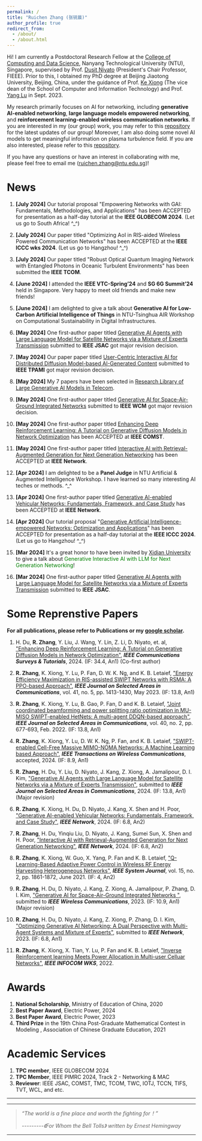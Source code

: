 ```yaml
---
permalink: /
title: "Ruichen Zhang (张锐晨)"
author_profile: true
redirect_from: 
  - /about/
  - /about.html
---
```


Hi! I am currently a Postdoctoral Research Fellow at the [College of Computing and Data Science](https://www.ntu.edu.sg/computing), Nanyang Technological University (NTU), Singapore, supervised by Prof. [Dusit Niyato](https://personal.ntu.edu.sg/dniyato/) (President's Chair Professor, FIEEE). Prior to this, I obtained my PhD degree at Beijing Jiaotong University, Beijing, China, under the guidance of Prof. [Ke Xiong](https://scholar.google.nl/citations?user=Bt_z_14AAAAJ&hl=en) (The vice dean of the School of Computer and Information Technology) and Prof. [Yang Lu](https://scholar.google.com/citations?user=EJj7uN0AAAAJ&hl=zh-en) in Sept. 2023.



My research primarily focuses on AI for networking, including **generative AI-enabled networking**, **large language models empowered networking**, and **reinforcement learning-enabled wireless communication networks**. If you are interested in my (our group) work, you may refer to this [repository](https://hongyangdu.github.io/GAINET/) for the latest updates of our group! Moreover, I am also doing some novel AI models to get meaningful information on plasma turbulence field. If you are also interested, please refer to this [repository](https://ntufusion.github.io/).


If you have any questions or have an interest in collaborating with me, please feel free to email me (ruichen.zhang@ntu.edu.sg)!


News
======
1. **[July 2024]** Our tutorial proposal "Empowering Networks with GAI: Fundamentals, Methodologies, and Applications" has been ACCEPTED for presentation as a half-day tutorial at the **IEEE GLOBECOM 2024**. (Let us go to South Africa! ^_^)
1. **[July 2024]** Our paper titled "Optimizing AoI in RIS-aided Wireless Powered Communication Networks" has been ACCEPTED  at the **IEEE ICCC wks 2024**. (Let us go to Hangzhou! ^_^)

1. **[July 2024]** Our paper titled "Robust Optical Quantum Imaging Network with Entangled Photons in Oceanic Turbulent Environments" has been submitted the **IEEE TCOM**.

1. **[June 2024]** I attended the **IEEE VTC-Spring’24** and **SG 6G Summit’24** held in Singapore. Very happy to meet old friends and make new friends!

1. **[June 2024]**  I am delighted to give a talk about **Generative AI for Low-Carbon Artificial Intelligence of Things** in  NTU-Tsinghua AIR Workshop on Computational Sustainability in Digital Infrastructures.

1. **[May 2024]**  One first-author paper titled [Generative AI Agents with Large Language Model for Satellite Networks via a Mixture of Experts Transmission](https://arxiv.org/abs/2404.09134) submitted to **IEEE JSAC** got major revision decision.
1. **[May 2024]**  Our paper paper titled [User-Centric Interactive AI for Distributed Diffusion Model-based AI-Generated Content](https://arxiv.org/abs/2311.11094) submitted to **IEEE TPAMI** got major revision decision.

1. **[May 2024]**  My 7 papers have been selected in [Research Library of Large Generative AI Models in Telecom](https://genainet.committees.comsoc.org/research-library/).

1. **[May 2024]**  One first-author paper titled [Generative AI for Space-Air-Ground Integrated Networks](https://arxiv.org/abs/2311.06523) submitted to **IEEE WCM** got major revision decision.

1. **[May 2024]**  One first-author paper titled [Enhancing Deep Reinforcement Learning: A Tutorial on Generative Diffusion Models in Network Optimization](https://ieeexplore.ieee.org/abstract/document/10529221) has been ACCEPTED at **IEEE COMST**.

1. **[May 2024]**  One first-author paper titled [Interactive AI with Retrieval-Augmented Generation for Next Generation Networking](https://ieeexplore.ieee.org/abstract/document/10531073) has been ACCEPTED at **IEEE Network**.

1. **[Apr 2024]**  I am delighted to be a **Panel Judge** in NTU Artificial & Augmented Intelligence Workshop. I have learned so many interesting AI teches or methods. ^_^

1. **[Apr 2024]**  One first-author paper titled [Generative AI-enabled Vehicular Networks: Fundamentals, Framework, and Case Study](https://ieeexplore.ieee.org/abstract/document/10506539) has been ACCEPTED at **IEEE Network**.

1. **[Apr 2024]**  Our tutorial proposal "[Generative Artificial Intelligence-empowered Networks: Optimization and Applications](https://iccc2024.ieee-iccc.org/program/tutorials-0)" has been ACCEPTED for presentation as a half-day tutorial at the **IEEE ICCC 2024**. (Let us go to Hangzhou! ^_^)

1. **[Mar 2024]**  It's a great honor to have been invited by [Xidian University](https://www.nekens.com/isn) to give a talk about <font color=green>Generative Interactive Al with LLM for Next Generation Networking</font>!

1. **[Mar 2024]**  One first-author paper titled [Generative AI Agents with Large Language Model for Satellite Networks via a Mixture of Experts Transmission](https://arxiv.org/abs/2404.09134) submitted to **IEEE JSAC**.





Some Reprenstive Papers
======
**For all publications, please refer to Publications or my [google scholar](https://scholar.google.nl/citations?user=Uf2_bcIAAAAJ&hl=en).**


1. H. Du, **R. Zhang**, Y. Liu, J. Wang, Y. Lin, Z. Li, D. Niyato, et. al, ["Enhancing Deep Reinforcement Learning: A Tutorial on Generative Diffusion Models in Network Optimization"](https://ieeexplore.ieee.org/abstract/document/10529221), ***IEEE Communications Surveys & Tutorials***, 2024. (IF: 34.4, An1)  (Co-first author)

2. **R. Zhang**, K. Xiong, Y. Lu, P.  Fan, D. W. K. Ng, and K. B. Letaief, ["Energy Efficiency Maximization in RIS-assisted SWIPT Networks with RSMA: A PPO-based Approach"](https://ieeexplore.ieee.org/document/10032267), ***IEEE Journal on Selected Areas in Communications***, vol. 41, no. 5, pp. 1413-1430, May 2023. (IF: 13.8, An1) 

3. **R. Zhang**, K. Xiong, Y. Lu, B. Gao, P.  Fan, D and K. B. Letaief, ["Joint coordinated beamforming and power splitting ratio optimization in MU-MISO SWIPT-enabled HetNets: A multi-agent DDQN-based approach"](https://ieeexplore.ieee.org/document/9575181), ***IEEE Journal on Selected Areas in Communications***, vol. 40, no. 2, pp. 677-693, Feb. 2022.  (IF: 13.8, An1)

4. **R. Zhang**, K. Xiong, Y. Lu, D. W. K. Ng, P.  Fan, and K. B. Letaief, ["SWIPT-enabled Cell-Free Massive MIMO-NOMA Networks: A Machine Learning based Approach"](https://ieeexplore.ieee.org/document/9575181), ***IEEE Transactions on Wireless Communications***, accepted, 2024.  (IF: 8.9, An1)

5. **R. Zhang**, H. Du, Y. Liu, D. Niyato, J. Kang, Z. Xiong, A. Jamalipour, D. I. Kim, ["Generative AI Agents with Large Language Model for Satellite Networks via a Mixture of Experts Transmission"](https://arxiv.org/abs/2404.09134), submitted to ***IEEE Journal on Selected Areas in Communications***, 2024.  (IF: 13.8, An1) (Major revision) 

6. **R. Zhang**, K. Xiong, H. Du, D. Niyato, J. Kang, X. Shen and H. Poor, ["Generative AI-enabled Vehicular Networks: Fundamentals, Framework, and Case Study"](https://arxiv.org/abs/2404.09134),  ***IEEE Network***, 2024.  (IF: 6.8, An2)  

7. **R. Zhang**, H. Du, Yinqiu Liu, D. Niyato, J. Kang, Sumei Sun, X. Shen and H. Poor, ["Interactive AI with Retrieval-Augmented Generation for Next Generation Networking"](https://arxiv.org/pdf/2401.11391),  ***IEEE Network***, 2024.  (IF: 6.8, An2)  

8. **R. Zhang**, K. Xiong, W. Guo, X. Yang, P. Fan and K. B. Letaief, ["Q-Learning-Based Adaptive Power Control in Wireless RF Energy Harvesting Heterogeneous Networks"](https://ieeexplore.ieee.org/abstract/document/9195488),  ***IEEE System Journal***, vol. 15, no. 2, pp. 1861-1872, June 2021.  (IF: 4, An2)  

9. **R. Zhang**, H. Du, D. Niyato, J. Kang, Z. Xiong, A. Jamalipour, P. Zhang, D. I. Kim, ["Generative AI for Space-Air-Ground Integrated Networks "](https://arxiv.org/abs/2311.06523),  submitted to ***IEEE Wireless Communications***, 2023.  (IF: 10.9, An1) (Major revision) 


10. **R. Zhang**, H. Du, D. Niyato, J. Kang, Z. Xiong, P. Zhang, D. I. Kim, ["Optimizing Generative AI Networking: A Dual Perspective with Multi-Agent Systems and Mixture of Experts"](https://arxiv.org/abs/2405.12472),  submitted to ***IEEE Network***, 2023.  (IF: 6.8, An1)   

11. **R. Zhang**, K. Xiong, X. Tian, Y. Lu, P. Fan and K. B. Letaief, ["Inverse Reinforcement learning Meets Power Allocation in Multi-user Celluar Networks"](https://ieeexplore.ieee.org/document/9798257),  ***IEEE INFOCOM WKS***, 2022.  







Awards
======
1. **National Scholarship**, Ministry of Education of China, 2020 
2. **Best Paper Award**, Electric Power, 2024
3. **Best Paper Award**, Electric Power, 2023
4. **Third Prize** in the 19th China Post-Graduate Mathematical Contest in Modeling , Association of Chinese Graduate Education, 2021


Academic Services
======
1. **TPC member**, IEEE GLOBECOM 2024
2. **TPC Member**, IEEE PIMRC 2024, Track 2 - Networking & MAC
3. **Reviewer**: IEEE JSAC, COMST, TMC, TCOM, TWC, IOTJ, TCCN, TIFS, TVT, WCL, and etc.

---

***

>*“The world is a fine place and worth the fighting for！”*
>
>*---------《For Whom the Bell Tolls》 written by Ernest Hemingway*

***



<script type="text/javascript" id="clustrmaps" src="//clustrmaps.com/map_v2.js?d=4sb0Y8DDfKWs4zS2F4Ive3cPdnozRg9xyVmJ4LNUXI0"></script>

